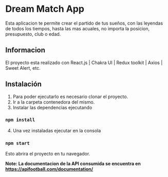# Dream Match App

Esta aplicacion te permite crear el partido de tus sueños, con las leyendas de todos los tiempos, hasta las mas acuales, no importa la posicion, presupuesto, club o edad.

## Informacion
El proyecto esta realizado con React.js | Chakra UI | Redux toolkit | Axios | Sweet Alert, etc.

## Instalación

1) Para poder ejecutarlo es necesario clonar el proyecto.
2) Ir a la carpeta contenedora del mismo.
3) Instalar las dependencias ejecutando

### `npm install`

4) Una vez instaladas ejecutar en la consola
 
### `npm start`

Esto abrira el proyecto en tu navegador.


**Note: La documentacion de la API consumida se encuentra en https://apifootball.com/documentation/**
